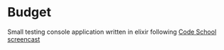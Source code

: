# Budget

Small testing console application written in elixir following [Code School screencast](https://www.codeschool.com/screencasts/build-a-bank-statement-cli-application-with-elixir)
